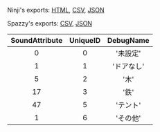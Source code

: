 Ninji's exports: [HTML](https://wuffs.org/acnh/bcsv_160/html/MaterialType.html), [CSV](https://wuffs.org/acnh/bcsv_160/csv/MaterialType.csv), [JSON](https://wuffs.org/acnh/bcsv_160/json/MaterialType.json)

Spazzy's exports: [CSV](https://github.com/McSpazzy/acnh-csv/blob/master/MaterialType.csv), [JSON](https://github.com/McSpazzy/acnh-json/blob/master/MaterialType.json)

| SoundAttribute | UniqueID | DebugName |
|:--:|:--:|:--:|
| 0 | 0 | '未設定' | 
| 1 | 1 | 'ドアなし' | 
| 5 | 2 | '木' | 
| 17 | 3 | '鉄' | 
| 47 | 5 | 'テント' | 
| 1 | 6 | 'その他' | 

